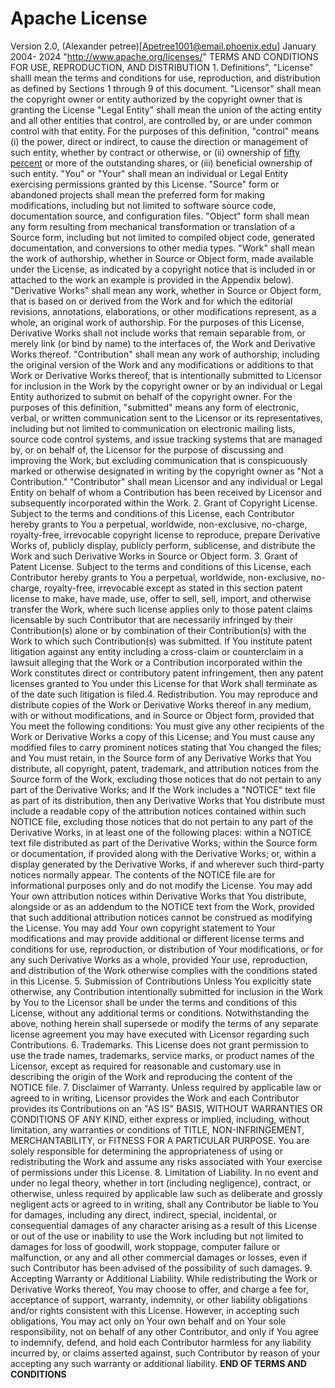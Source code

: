  #  Apache License 
   Version 2.0,       (Alexander petree)[Apetree1001@email.phoenix.edu]
January 2004- 2024
"http://www.apache.org/licenses/"
   TERMS AND CONDITIONS FOR
   USE, REPRODUCTION, AND DISTRIBUTION 1. Definitions", "License" shalll
     mean the terms and conditions for use, 
     reproduction, and distribution as defined by Sections 1 through 9 of 
      this document.  "Licensor" shall
     mean the copyright owner or entity authorized by 
    the copyright owner that is granting the License "Legal Entity" shall mean 
    the union of the acting entity
    and all other entities that control, are controlled by, or are
    under common control with that entity. For the purposes of 
      this definition, "control" means (i) the power,
    direct or indirect, to cause the direction or management of such entity, 
    whether by contract or otherwise, or (ii) ownership of [fifty percent](50%) or more of the outstanding shares, or (iii) beneficial ownership of 
    such entity.
"You" or "Your" shall mean
an individual or Legal 
Entity exercising permissions granted by this License. "Source" form or abandoned projects 
shall mean the preferred form for making modifications, 
including but not limited to software source code, 
documentation source, and configuration files.
"Object" form shall mean any form resulting from mechanical transformation or translation of 
a Source form, including but not limited to compiled object code, generated documentation, 
and conversions to other media types.
"Work" shall mean the work of authorship, whether in Source or 
Object form, made available under the License, as indicated by 
a copyright notice that is included in or attached to the work an example is 
provided in the Appendix below).
"Derivative Works" shall mean any work, whether in
Source or Object form, that is based on or derived from
the Work and for which the
editorial revisions, annotations, elaborations,
or other modifications
represent, as a whole, an original work of
authorship. For the purposes of this License,
Derivative Works shall not include works that remain separable 
from, or merely link (or bind by name) to the interfaces of, the Work and Derivative Works thereof.
"Contribution" shall
mean any work of authorship, including the original version of the Work and any modifications or 
additions to that Work or Derivative Works thereof, that is intentionally submitted to Licensor for 
inclusion in the Work by the copyright owner or by an individual or Legal Entity authorized to submit on behalf of the copyright owner.
For the purposes of this definition, "submitted" means any form of electronic, verbal, or written communication sent to the Licensor or its representatives, including but not limited to
communication on electronic mailing lists, source code control systems, and issue tracking systems that are managed by, or on behalf of,
the Licensor for the purpose of discussing and improving the Work, but excluding communication that is conspicuously marked or otherwise designated in writing by the copyright owner as "Not a Contribution."
"Contributor" shall mean Licensor and any individual or Legal Entity on behalf of whom a Contribution has been received by Licensor and subsequently incorporated within the Work. 2. Grant of Copyright License.
Subject to the terms and conditions of this License, 
each Contributor hereby grants to You a perpetual, worldwide, non-exclusive, no-charge, royalty-free, irrevocable copyright license to reproduce, prepare Derivative Works of, publicly display, publicly perform, sublicense, and distribute
the Work and such Derivative Works in Source or Object form. 3. Grant of Patent License. Subject to the
terms and conditions of this License, each Contributor hereby grants to You a perpetual, worldwide, non-exclusive, no-charge, royalty-free, irrevocable except as stated in this section 
patent license to make, have made, use, offer to sell, sell, import,
and otherwise transfer
the Work, where such license applies only to those patent claims 
licensable by such Contributor that are necessarily 
infringed by their 
Contribution(s) alone or by combination of their Contribution(s) with 
the Work to which such
Contribution(s) was submitted.
If You institute patent litigation against
any entity including a cross-claim or counterclaim in a lawsuit 
alleging that the Work or
a Contribution incorporated within 
the Work constitutes direct or contributory patent infringement, 
then any patent licenses granted to You under
this License for that Work shall 
terminate as of the date such
litigation is filed.4. Redistribution. You may 
reproduce and distribute copies of the Work or Derivative 
Works thereof in any medium, with or without modifications, and 
in Source or Object form, provided that You meet the following conditions:
You must give any other recipients of the Work or Derivative 
Works a copy of this License; and
You must cause any modified files to 
carry prominent notices stating that You changed the files; and
You must retain, in the Source form of any Derivative 
Works that You distribute, all copyright,
patent, trademark, and attribution notices from the Source
form of the Work, 
excluding those notices
that do not pertain to any part of the Derivative Works; and
If the Work includes 
a "NOTICE" text file as part of
its distribution, then any Derivative Works
that You distribute must include a readable copy of the 
attribution notices contained within such NOTICE file, excluding 
those notices that do not pertain to any part of the Derivative Works, in at
least one of the following places: within 
a NOTICE text file distributed as part of the Derivative Works; 
within the Source form or documentation, if provided along with the Derivative Works; or, within a display generated by the Derivative Works, if and wherever such third-party notices normally appear. The contents of the NOTICE file are for informational purposes only and do not modify the License. You may add Your own attribution notices within Derivative Works that You distribute, alongside or as an addendum to the NOTICE text from the Work, provided that such additional attribution notices cannot be construed as modifying the License.
You may add Your own copyright statement to Your
modifications and may provide additional or different license
terms and conditions for use, reproduction, or 
distribution of Your modifications, or for 
any such Derivative Works as a whole, provided Your
use, reproduction, and
distribution of the Work otherwise complies with the
conditions stated in this License. 5. Submission of Contributions
Unless You explicitly state otherwise, 
any Contribution intentionally submitted for inclusion in
the Work by You to the Licensor
shall be under the terms and conditions of
this License, without any additional terms or conditions. 
Notwithstanding the above, nothing herein shall supersede
or modify the terms of any separate license agreement you may have
executed with Licensor regarding such Contributions. 6. Trademarks. This License does not
grant permission to use the trade names, trademarks, service marks, or product names of 
the Licensor, except as required for reasonable and customary use in describing the origin of 
the Work and reproducing the content of
the NOTICE file. 7. Disclaimer of Warranty. 
Unless required by
applicable law or agreed to in writing, 
Licensor provides the Work and each Contributor provides its Contributions
on an "AS IS" BASIS,
WITHOUT WARRANTIES
OR CONDITIONS 
OF ANY KIND,
either express or implied,
including, without limitation, 
any warranties 
or conditions of 
TITLE, NON-INFRINGEMENT,
MERCHANTABILITY, 
or FITNESS FOR A 
PARTICULAR PURPOSE. You are solely
responsible for determining the appropriateness
of using or redistributing 
the Work and assume any risks
associated with Your exercise 
of permissions under this License.
8. Limitation of Liability. In no 
event and under no legal theory, whether 
in tort (including negligence), contract, or otherwise, 
unless required by applicable law such as deliberate and 
grossly negligent acts
or agreed to in writing, shall any
Contributor be liable to You for damages,
including any direct, indirect, special, 
incidental, or consequential damages of any 
character arising as a result of this License or out of 
the use or inability to use the Work including but not limited to
damages for loss of goodwill,
work stoppage, computer failure or malfunction, 
or any and all other commercial damages or losses, 
even if such Contributor has
been advised of the possibility of such damages. 9. Accepting Warranty or
Additional Liability. While 
redistributing the Work or Derivative Works thereof, 
You may choose to offer, and charge a fee 
for, acceptance of support, warranty, 
indemnity, or other liability obligations 
and/or rights consistent with this License. 
However, in accepting such obligations, You may 
act only on Your own behalf and on Your sole responsibility, 
not on behalf of any other Contributor, and
only if You agree to indemnify, defend, 
and hold each Contributor harmless
for any liability incurred by,
or claims asserted against, such Contributor 
by reason of your accepting 
any such warranty or additional liability.     **END OF TERMS AND CONDITIONS**
